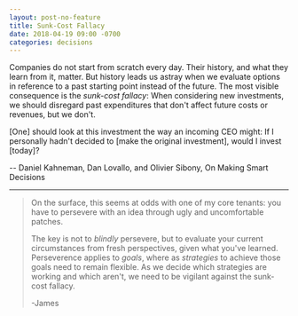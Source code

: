 ```yaml
---
layout: post-no-feature
title: Sunk-Cost Fallacy
date: 2018-04-19 09:00 -0700
categories: decisions
---
```

Companies do not start from scratch every day. Their history, and what they learn from it, matter. But history leads us astray when we evaluate options in reference to a past starting point instead of the future. The most visible consequence is the _sunk-cost fallacy_: When considering new investments, we should disregard past expenditures that don't affect future costs or revenues, but we don't.

[One] should look at this investment the way an incoming CEO might: If I personally hadn't decided to [make the original investment], would I invest [today]?

-- Daniel Kahneman, Dan Lovallo, and Olivier Sibony, On Making Smart Decisions

***

>On the surface, this seems at odds with one of my core tenants: you have to persevere with an idea through ugly and uncomfortable patches.
>
>The key is not to _blindly_ persevere, but to evaluate your current circumstances from fresh perspectives, given what you've learned. Perseverence applies to _goals_, where as _strategies_ to achieve those goals need to remain flexible. As we decide which strategies are working and which aren't, we need to be vigilant against the sunk-cost fallacy.
>
>-James